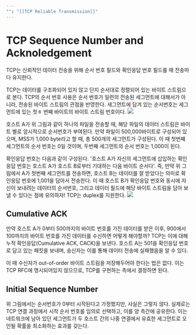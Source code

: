 ```yaml
---
"": "[[TCP Reliable Transmission]]"
---
```


# TCP Sequence Number and Acknoledgement
TCP는 신뢰적인 데이터 전송을 위해 순서 번호 필드와 확인응답 번호 필드를 매 전송마다 유지한다.

TCP는 데이터를 구조화되어 있지 않고 단지 순서대로 정렬되어 있는 바이트 스트림으로 본다. TCP의 순서 번호 사용은 순서 번호가 일련의 전송된 세그먼트에 대해서가 아니라, 전송된 바이트 스트림의 관점을 반영한다. 세그먼트에 담겨 있는 순서번호는 세그먼트에 있는 첫ㅎ 번째 바이트의 바이트 스트림 번호이다.
![](https://i.imgur.com/W3NSKXP.png)

호스트 A가 위 그림과 같이 하나의 파일을 전송할 때, 해당 파일의 데이터 스트림은 바이트 별로 암시적으로 순서번호가 부여된다. 만약 파일이 500,000바이트로 구성되어 있으며, MSS가 1,000 byte라고 할 때, 총 500개의 세그먼트가 구성된다. 이 때 첫번째 세그먼트의 순서 번호는 0일 것이며, 두번째 세그먼트의 순서 번호는 1,000이 된다. 

확인응답 번호는 다음과 같이 구성된다. '호스트 A가 자신의 세그먼트에 삽입하는 확인응답 번호는 호스트 A가 호스트 B로부터 기대하는 다음 바이트 순서다'. 즉, 만약 위 그림에서 A가 첫번째 세그먼트를 전송하면, 호스트 B는 데이터를 잘 받았다는 의미로 확인응답 번호에 1,001을 담아서 전송한다. 이 때 호스트 B가 확인응답 번호와 동시에 자신이 보내려는 데이터의 순서번호, 그리고 데이터 필드에 해당 바이트 스트림을 담아 보낼 수 있다는 점에 유의하자! TCP는 duplex를 지원한다.
![](https://i.imgur.com/PGLzQr5.png)

## Cumulative ACK
만약 호스트 A가 0부터 500까지의 바이트 번호를 가진 데이터를 받은 이후, 900에서 100까지의 바이트 번호를 가진 데이터를 수신하면 어떻게 해야할까? TCP는 이에 대해 누적 확인응답(Cumulative ACK, CACK)을 보낸다. 호스트 A는 501을 확인응답 번호로 담고 있는 패킷을 보내며, 송신자는 이를 통해 데이터 전송에 실패했음을 알 수 있다.

이 때 수신자가 out-of-order 바이트 스트림을 저장해두어야 한다는 법은 없다. 이는 TCP RFC에 명시되어있지 않으므로, TCP를 구현하는 측에서 결정하면 된다.

## Initial Sequence Number
위 그림에서는 순서번호가 0부터 시작된다고 가정했지만, 사실은 그렇지 않다. 실제로는 TCP 연결 과정에서 시작 순서 번호를 임의로 선택하고, 이를 양 측간에 공유한다. 이는 네트워크에 남아 있던 세그먼트가 두 호스트 간의 나중 연결에서 유효한 세그먼트로 오인될 확률을 최소화하는 효과를 갖는다.